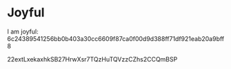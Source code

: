 # Joyful

I am joyful: 6c24389541256bb0b403a30cc6609f87ca0f00d9d388ff71df921eab20a9bff8


22extLxekaxhkSB27HrwXsr7TQzHuTQVzzCZhs2CCQmBSP